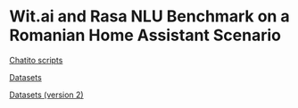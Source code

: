 # Wit.ai and Rasa NLU Benchmark on a Romanian Home Assistant Scenario

[Chatito scripts](chatito_scripts)

[Datasets](data/romanian_dataset/home_assistant/version1)

[Datasets (version 2)](data/romanian_dataset/home_assistant/version2)